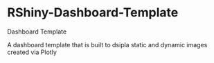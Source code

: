 # RShiny-Dashboard-Template
Dashboard Template


A dashboard template that is built to dsipla static and dynamic images created via Plotly

